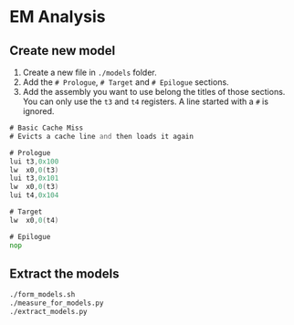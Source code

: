 # EM Analysis

## Create new model

1. Create a new file in `./models` folder.
2. Add the `# Prologue`, `# Target` and `# Epilogue` sections.
3. Add the assembly you want to use belong the titles of those sections. You can
   only use the `t3` and `t4` registers. A line started with a `#` is ignored.

```asm
# Basic Cache Miss
# Evicts a cache line and then loads it again

# Prologue
lui t3,0x100
lw  x0,0(t3)
lui t3,0x101
lw  x0,0(t3)
lui t4,0x104

# Target
lw  x0,0(t4)

# Epilogue
nop
```

## Extract the models

```bash
./form_models.sh
./measure_for_models.py
./extract_models.py
```